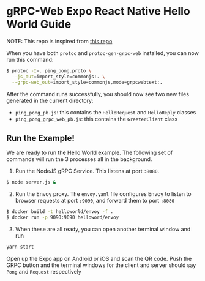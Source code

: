 # gRPC-Web Expo React Native Hello World Guide

NOTE: This repo is inspired from [this repo](https://github.com/grpc/grpc-web/blob/master/net/grpc/gateway/examples/helloworld/README.md)

When you have both `protoc` and `protoc-gen-grpc-web` installed, you can now
run this command:

```sh
$ protoc -I=. ping_pong.proto \
  --js_out=import_style=commonjs:. \
  --grpc-web_out=import_style=commonjs,mode=grpcwebtext:.
```

After the command runs successfully, you should now see two new files generated
in the current directory:

 - `ping_pong_pb.js`: this contains the `HelloRequest` and `HelloReply`
   classes
 - `ping_pong_grpc_web_pb.js`: this contains the `GreeterClient` class

## Run the Example!

We are ready to run the Hello World example. The following set of commands will
run the 3 processes all in the background.

 1. Run the NodeJS gRPC Service. This listens at port `:8080`.

 ```sh
 $ node server.js &
 ```

 2. Run the Envoy proxy. The `envoy.yaml` file configures Envoy to listen to
 browser requests at port `:9090`, and forward them to port `:8080`

 ```sh
 $ docker build -t helloworld/envoy -f .
 $ docker run -p 9090:9090 helloword/envoy
 ```
 3. When these are all ready, you can open another terminal window and run
 ```sh
 yarn start
 ```

Open up the Expo app on Android or iOS and scan the QR code. Push the GRPC button and the terminal windows for the client and server should say `Pong` and `Request` respectively

